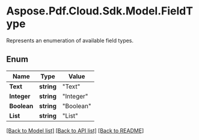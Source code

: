 # Aspose.Pdf.Cloud.Sdk.Model.FieldType
Represents an enumeration of available field types.

## Enum

Name | Type | Value
------------ | ------------- | -------------
**Text** | **string** | "Text"
**Integer** | **string** | "Integer"
**Boolean** | **string** | "Boolean"
**List** | **string** | "List"


[[Back to Model list]](../README.md#documentation-for-models) [[Back to API list]](../README.md#documentation-for-api-endpoints) [[Back to README]](../README.md)

